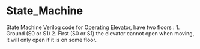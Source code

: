 # State_Machine
State Machine Verilog code for Operating Elevator, have two floors : 1. Ground (S0 or S1) 2. First (S0 or S1) the elevator cannot open when moving, it will only open if it is on some floor.  
